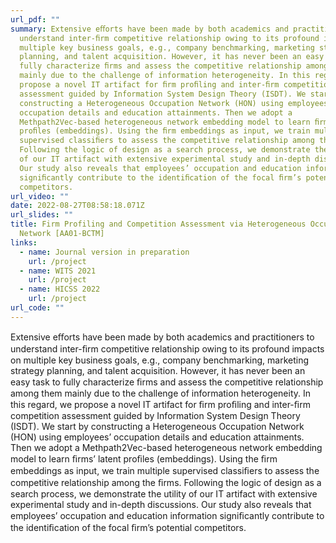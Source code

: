 ```yaml
---
url_pdf: ""
summary: Extensive eﬀorts have been made by both academics and practitioners to
  understand inter-ﬁrm competitive relationship owing to its profound impacts on
  multiple key business goals, e.g., company benchmarking, marketing strategy
  planning, and talent acquisition. However, it has never been an easy task to
  fully characterize ﬁrms and assess the competitive relationship among them
  mainly due to the challenge of information heterogeneity. In this regard, we
  propose a novel IT artifact for ﬁrm proﬁling and inter-ﬁrm competition
  assessment guided by Information System Design Theory (ISDT). We start by
  constructing a Heterogeneous Occupation Network (HON) using employees’
  occupation details and education attainments. Then we adopt a
  Methpath2Vec-based heterogeneous network embedding model to learn ﬁrms’ latent
  proﬁles (embeddings). Using the ﬁrm embeddings as input, we train multiple
  supervised classiﬁers to assess the competitive relationship among the ﬁrms.
  Following the logic of design as a search process, we demonstrate the utility
  of our IT artifact with extensive experimental study and in-depth discussions.
  Our study also reveals that employees’ occupation and education information
  signiﬁcantly contribute to the identiﬁcation of the focal ﬁrm’s potential
  competitors.
url_video: ""
date: 2022-08-27T08:58:18.071Z
url_slides: ""
title: Firm Profiling and Competition Assessment via Heterogeneous Occupation
  Network [AA01-BCTM]
links:
  - name: Journal version in preparation
    url: /project
  - name: WITS 2021
    url: /project
  - name: HICSS 2022
    url: /project
url_code: ""
---
```

Extensive eﬀorts have been made by both academics and practitioners to understand inter-ﬁrm competitive relationship owing to its profound impacts on multiple key business goals, e.g., company benchmarking, marketing strategy planning, and talent acquisition. However, it has never been an easy task to fully characterize ﬁrms and assess the competitive relationship among them mainly due to the challenge of information heterogeneity. In this regard, we propose a novel IT artifact for ﬁrm proﬁling and inter-ﬁrm competition assessment guided by Information System Design Theory (ISDT). We start by constructing a Heterogeneous Occupation Network (HON) using employees’ occupation details and education attainments. Then we adopt a Methpath2Vec-based heterogeneous network embedding model to learn ﬁrms’ latent proﬁles (embeddings). Using the ﬁrm embeddings as input, we train multiple supervised classiﬁers to assess the competitive relationship among the ﬁrms. Following the logic of design as a search process, we demonstrate the utility of our IT artifact with extensive experimental study and in-depth discussions. Our study also reveals that employees’ occupation and education information signiﬁcantly contribute to the identiﬁcation of the focal ﬁrm’s potential competitors.